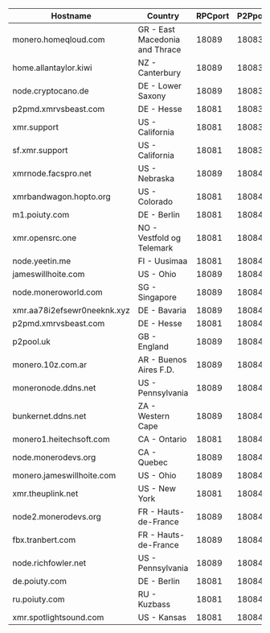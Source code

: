 Hostname | Country | RPCport | P2Pport
--- | --- | --- | ---
monero.homeqloud.com | GR - East Macedonia and Thrace | 18089 | 18083
home.allantaylor.kiwi | NZ - Canterbury | 18089 | 18083
node.cryptocano.de | DE - Lower Saxony | 18089 | 18083
p2pmd.xmrvsbeast.com | DE - Hesse | 18081 | 18083
xmr.support | US - California | 18081 | 18083
sf.xmr.support | US - California | 18081 | 18083
xmrnode.facspro.net | US - Nebraska | 18089 | 18084
xmrbandwagon.hopto.org | US - Colorado | 18081 | 18084
m1.poiuty.com | DE - Berlin | 18081 | 18084
xmr.opensrc.one | NO - Vestfold og Telemark | 18081 | 18084
node.yeetin.me | FI - Uusimaa | 18081 | 18084
jameswillhoite.com | US - Ohio | 18089 | 18084
node.moneroworld.com | SG - Singapore | 18089 | 18084
xmr.aa78i2efsewr0neeknk.xyz | DE - Bavaria | 18089 | 18084
p2pmd.xmrvsbeast.com | DE - Hesse | 18081 | 18084
p2pool.uk | GB - England | 18089 | 18084
monero.10z.com.ar | AR - Buenos Aires F.D. | 18089 | 18084
moneronode.ddns.net | US - Pennsylvania | 18089 | 18084
bunkernet.ddns.net | ZA - Western Cape | 18089 | 18084
monero1.heitechsoft.com | CA - Ontario | 18081 | 18084
node.monerodevs.org | CA - Quebec | 18089 | 18084
monero.jameswillhoite.com | US - Ohio | 18089 | 18084
xmr.theuplink.net | US - New York | 18081 | 18084
node2.monerodevs.org | FR - Hauts-de-France | 18089 | 18084
fbx.tranbert.com | FR - Hauts-de-France | 18089 | 18084
node.richfowler.net | US - Pennsylvania | 18089 | 18084
de.poiuty.com | DE - Berlin | 18081 | 18084
ru.poiuty.com | RU - Kuzbass | 18081 | 18084
xmr.spotlightsound.com | US - Kansas | 18081 | 18084
